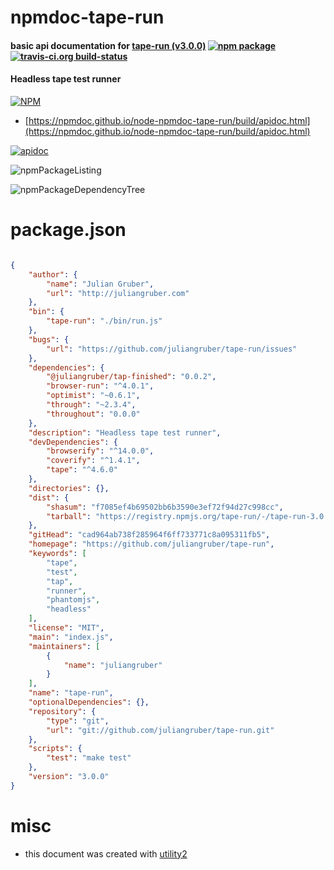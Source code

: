 # npmdoc-tape-run

#### basic api documentation for  [tape-run (v3.0.0)](https://github.com/juliangruber/tape-run)  [![npm package](https://img.shields.io/npm/v/npmdoc-tape-run.svg?style=flat-square)](https://www.npmjs.org/package/npmdoc-tape-run) [![travis-ci.org build-status](https://api.travis-ci.org/npmdoc/node-npmdoc-tape-run.svg)](https://travis-ci.org/npmdoc/node-npmdoc-tape-run)

#### Headless tape test runner

[![NPM](https://nodei.co/npm/tape-run.png?downloads=true&downloadRank=true&stars=true)](https://www.npmjs.com/package/tape-run)

- [https://npmdoc.github.io/node-npmdoc-tape-run/build/apidoc.html](https://npmdoc.github.io/node-npmdoc-tape-run/build/apidoc.html)

[![apidoc](https://npmdoc.github.io/node-npmdoc-tape-run/build/screenCapture.buildCi.browser.%252Ftmp%252Fbuild%252Fapidoc.html.png)](https://npmdoc.github.io/node-npmdoc-tape-run/build/apidoc.html)

![npmPackageListing](https://npmdoc.github.io/node-npmdoc-tape-run/build/screenCapture.npmPackageListing.svg)

![npmPackageDependencyTree](https://npmdoc.github.io/node-npmdoc-tape-run/build/screenCapture.npmPackageDependencyTree.svg)



# package.json

```json

{
    "author": {
        "name": "Julian Gruber",
        "url": "http://juliangruber.com"
    },
    "bin": {
        "tape-run": "./bin/run.js"
    },
    "bugs": {
        "url": "https://github.com/juliangruber/tape-run/issues"
    },
    "dependencies": {
        "@juliangruber/tap-finished": "0.0.2",
        "browser-run": "^4.0.1",
        "optimist": "~0.6.1",
        "through": "~2.3.4",
        "throughout": "0.0.0"
    },
    "description": "Headless tape test runner",
    "devDependencies": {
        "browserify": "^14.0.0",
        "coverify": "^1.4.1",
        "tape": "^4.6.0"
    },
    "directories": {},
    "dist": {
        "shasum": "f7085ef4b69502bb6b3590e3ef72f94d27c998cc",
        "tarball": "https://registry.npmjs.org/tape-run/-/tape-run-3.0.0.tgz"
    },
    "gitHead": "cad964ab738f285964f6ff733771c8a095311fb5",
    "homepage": "https://github.com/juliangruber/tape-run",
    "keywords": [
        "tape",
        "test",
        "tap",
        "runner",
        "phantomjs",
        "headless"
    ],
    "license": "MIT",
    "main": "index.js",
    "maintainers": [
        {
            "name": "juliangruber"
        }
    ],
    "name": "tape-run",
    "optionalDependencies": {},
    "repository": {
        "type": "git",
        "url": "git://github.com/juliangruber/tape-run.git"
    },
    "scripts": {
        "test": "make test"
    },
    "version": "3.0.0"
}
```



# misc
- this document was created with [utility2](https://github.com/kaizhu256/node-utility2)
